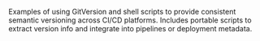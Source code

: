Examples of using GitVersion and shell scripts to provide consistent semantic versioning across CI/CD platforms. Includes portable scripts to extract version info and integrate into pipelines or deployment metadata.
